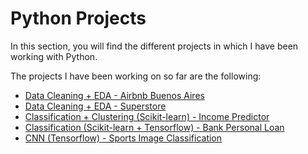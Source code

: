 # Python Projects

In this section, you will find the different projects in which I have been working with Python.

The projects I have been working on so far are the following:

- [Data Cleaning + EDA - Airbnb Buenos Aires](https://github.com/morales-francisco/Python-Projects/tree/main/Airbnb-Buenos_Aires)
- [Data Cleaning + EDA - Superstore](https://github.com/morales-francisco/Python-Projects/tree/main/Superstore)
- [Classification + Clustering (Scikit-learn) - Income Predictor](https://github.com/morales-francisco/Python-Projects/tree/main/Income_Predictor)
- [Classification (Scikit-learn + Tensorflow) - Bank Personal Loan](https://github.com/morales-francisco/Python-Projects/tree/main/Bank_Personal_Loan)
- [CNN (Tensorflow) - Sports Image Classification](https://github.com/morales-francisco/Python-Projects/tree/main/CNN_SportsImages)
